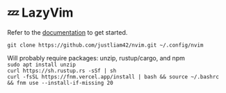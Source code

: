 # 💤 LazyVim

Refer to the [documentation](https://lazyvim.github.io/installation) to get started.

`git clone https://github.com/justliam42/nvim.git ~/.config/nvim`

Will probably require packages: unzip, rustup/cargo, and npm \
`sudo apt install unzip` \
`curl https://sh.rustup.rs -sSf | sh` \
`curl -fsSL https://fnm.vercel.app/install | bash && source ~/.bashrc && fnm use --install-if-missing 20`
